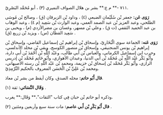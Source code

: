 ٧١١ -** م ع:** بشر بن هلال الصواف النميري (٣) ، أبو مُحَمَّد البَصْرِيّ.

**رَوَى عَن:** جعفر بْن سُلَيْمان الضبعي (٤) ، وداود بْن الزبرقان (ق) ، وصالح بْن مُوسَى الطلحي، وعبد العزيز بْن عبد الصمد العمي، وعبد الوارث بْن سَعِيد (م ٤) ، وعبد الوهاب بن عبد الحميد الثقفي (ت ق) ، وعلي بْن مسهر، وغسان بن مضرالأزدي (م) ، ويحيى بن سَعِيد القطان (س) ، ويزيد بْن زريع (ق) .

**رَوَى عَنه:** الجماعة سوى الْبُخَارِيّ، وإسحاق بْن إبراهيم بْن إسماعيل القاضي، وإسحاق بْن إبراهيم بْن يونس المنجنيقي، وإسحاق بْن منصور الكوسج، وبقي بْن مخلد الأندلسي، وحرب ابن إسماعيل الكرماني، والعباس بْن أَبي طالب، وعَبْد اللَّهِ بْن أَحْمَدَ بْن أَبي دارة، وأَبُو بَكْر عَبْد اللَّهِ بْن مُحَمَّد بْن أَبي الدنيا، وعبدان الأهوازي، وأَبُو حَاتِم مُحَمَّد بْن إدريس الرازي، وأَبُو بَكْر مُحَمَّد بْن إسحاق بْن خزيمة، ومحمد بْن عَبْد اللَّهِ بْن رسته الأصبهاني، ومحمد بْن عَلِيِّ بْن الْحَسَن المعروف بالحكيم التِّرْمِذِيّ.

**قال أَبُو حاتم:** محله الصدق، وكان أيقظ من بشر بْن معاذ.

**وَقَال النَّسَائي:** ثقة (١) .

وذكره أبو حاتم بْن حبان فِي كتاب "الثقات"،** وَقَال:** يغرب.

**قال أَبُو بَكْرِ بْن أَبي عاصم:** مات سنة سبع وأربعين ومئتين (٢) .